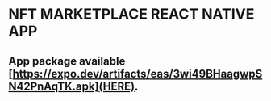 # NFT MARKETPLACE REACT NATIVE APP

## App package available [https://expo.dev/artifacts/eas/3wi49BHaagwpSN42PnAqTK.apk](HERE).
